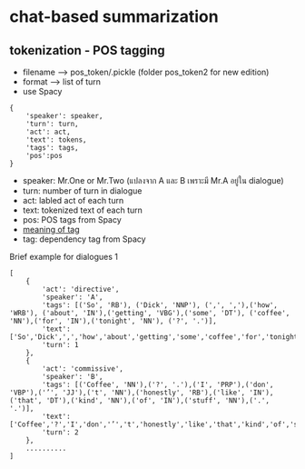 # chat-based summarization
## tokenization - POS tagging
- filename --> pos_token/<dialogue number>.pickle (folder pos_token2 for new edition)
- format --> list of turn
- use Spacy
```
{
    'speaker': speaker,
    'turn': turn,
    'act': act,
    'text': tokens,
    'tags': tags,
    'pos':pos
}
```
 - speaker: Mr.One or Mr.Two (แปลงจาก A และ B เพราะมี Mr.A อยู่ใน dialogue)
 - turn: number of turn in dialogue
 - act: labled act of each turn
 - text: tokenized text of each turn
 - pos: POS tags from Spacy
  - [meaning of tag](https://cs.nyu.edu/grishman/jet/guide/PennPOS.html)
 - tag: dependency tag from Spacy

Brief example for dialogues 1
```
[
	{
		'act': 'directive',
		'speaker': 'A',
		'tags': [('So', 'RB'), ('Dick', 'NNP'), (',', ','),('how', 'WRB'), ('about', 'IN'),('getting', 'VBG'),('some', 'DT'), ('coffee', 'NN'),('for', 'IN'),('tonight', 'NN'), ('?', '.')],
		'text': ['So','Dick',',','how','about','getting','some','coffee','for','tonight','?'],
		'turn': 1
	},
 	{
		'act': 'commissive',
  		'speaker': 'B',
  		'tags': [('Coffee', 'NN'),('?', '.'),('I', 'PRP'),('don', 'VBP'),('’', 'JJ'),('t', 'NN'),('honestly', 'RB'),('like', 'IN'),('that', 'DT'),('kind', 'NN'),('of', 'IN'),('stuff', 'NN'),('.', '.')],
		'text': ['Coffee','?','I','don','’','t','honestly','like','that','kind','of','stuff','.'],
		'turn': 2
	},
	..........
]
```